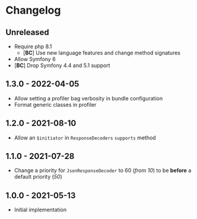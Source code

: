 # Changelog

<!-- There should always be "Unreleased" section at the beginning. -->

## Unreleased
- Require php 8.1
    - [**BC**] Use new language features and change method signatures
- Allow Symfony 6
- [**BC**] Drop Symfony 4.4 and 5.1 support

## 1.3.0 - 2022-04-05
- Allow setting a profiler bag verbosity in bundle configuration
- Format generic classes in profiler

## 1.2.0 - 2021-08-10
- Allow an `$initiator` in `ResponseDecoders` `supports` method

## 1.1.0 - 2021-07-28
- Change a priority for `JsonResponseDecoder` to 60 (_from 10_) to be **before** a default priority (_50_) 

## 1.0.0 - 2021-05-13
- Initial implementation
